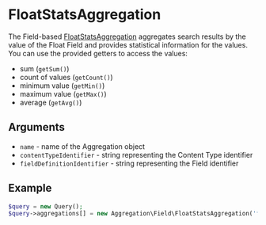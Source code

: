 # FloatStatsAggregation

The Field-based [FloatStatsAggregation](https://github.com/ezsystems/ezplatform-kernel/blob/master/eZ/Publish/API/Repository/Values/Content/Query/Aggregation/Field/FloatStatsAggregation.php) aggregates search results by the value of the Float Field
and provides statistical information for the values. You can use the provided getters to access the values:

- sum (`getSum()`)
- count of values (`getCount()`)
- minimum value (`getMin()`)
- maximum value (`getMax()`)
- average (`getAvg()`)

## Arguments

- `name` - name of the Aggregation object
- `contentTypeIdentifier` - string representing the Content Type identifier
- `fieldDefinitionIdentifier` - string representing the Field identifier

## Example

``` php
$query = new Query();
$query->aggregations[] = new Aggregation\Field\FloatStatsAggregation('float', 'product', 'weight');
```

